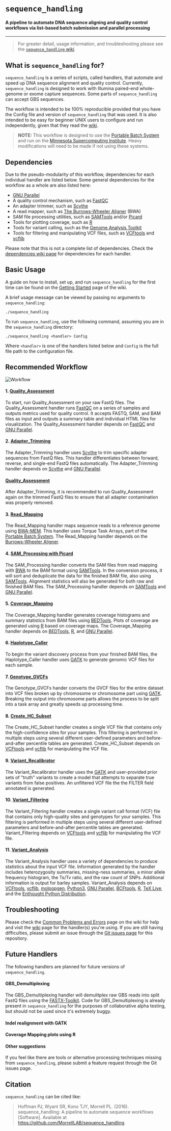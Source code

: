 # `sequence_handling`
#### A pipeline to automate DNA sequence aligning and quality control workflows via list-based batch submission and parallel processing
___

> For greater detail, usage information, and troubleshooting please see the [`sequence_handling` wiki](https://github.com/MorrellLAB/sequence_handling/wiki).

## What is `sequence_handling` for?

`sequence_handling` is a series of scripts, called handlers, that automate and speed up DNA sequence alignment and quality control. Currently, `sequence_handling` is designed to work with Illumina paired-end whole-genome or exome capture sequences. Some parts of `sequence_handling` can accept GBS sequences.

The workflow is intended to be 100% reproducible provided that you have the Config file and version of `sequence_handling` that was used. It is also intended to be easy for beginner UNIX users to configure and run independently, given that they read the [wiki](https://github.com/MorrellLAB/sequence_handling/wiki). 

> **NOTE:** This workflow is designed to use the [Portable Batch System](http://www.pbsworks.com/) and run on the [Minnesota Supercomputing Institute](https://www.msi.umn.edu). Heavy modifications will need to be made if not using these systems.

## Dependencies

Due to the pseudo-modularity of this workflow, dependencies for each individual handler are listed below. Some general dependencies for the workflow as a whole are also listed here:

 - [GNU Parallel](http://www.gnu.org/software/parallel/)
 - A quality control mechanism, such as [FastQC](http://www.bioinformatics.babraham.ac.uk/projects/fastqc/)
 - An adapter trimmer, such as [Scythe](https://github.com/vsbuffalo/scythe)
 - A read mapper, such as [The Burrows-Wheeler Aligner](http://bio-bwa.sourceforge.net/) (BWA)
 - SAM file processing utilities, such as [SAMTools](http://www.htslib.org/) and/or [Picard](http://broadinstitute.github.io/picard/)
 - Tools for plotting coverage, such as [R](http://cran.r-project.org/)
 - Tools for variant calling, such as the [Genome Analysis Toolkit](https://www.broadinstitute.org/gatk/)
 - Tools for filtering and manipulating VCF files, such as [VCFtools](https://vcftools.github.io/man_latest.html) and [vcflib](https://github.com/vcflib/vcflib)

Please note that this is not a complete list of dependencies. Check the [dependencies wiki page](https://github.com/MorrellLab/sequence_handling/wiki/Dependencies) for dependencies for each handler.

## Basic Usage

A guide on how to install, set up, and run `sequence_handling` for the first time can be found on the [Getting Started](https://github.com/MorrellLab/sequence_handling/wiki) page of the wiki.

A brief usage message can be viewed by passing no arguments to `sequence_handling`:

```shell
./sequence_handling
```

To run `sequence_handling`, use the following command, assuming you are in the `sequence_handling` directory:

```shell
./sequence_handling <handler> Config
```

Where `<handler>` is one of the handlers listed below and `Config` is the full file path to the configuration file. 

## Recommended Workflow

![Workflow](https://raw.githubusercontent.com/MorrellLAB/sequence_handling/master/.Sequence_Handling_Workflow.png)

#### 1. [Quality\_Assessment](https://github.com/MorrellLab/sequence_handling/wiki/Quality_Assessment)

To start, run Quality_Assessment on your raw FastQ files. The Quality_Assessment handler runs [FastQC](http://www.bioinformatics.babraham.ac.uk/projects/fastqc/) on a series of samples and outputs metrics used for quality control. It accepts FASTQ, SAM, and BAM files as input and outputs a summary table and individual HTML files for visualization. The Quality_Assessment handler depends on [FastQC](http://www.bioinformatics.babraham.ac.uk/projects/fastqc/) and [GNU Parallel](http://www.gnu.org/software/parallel/).

#### 2. [Adapter\_Trimming](https://github.com/MorrellLab/sequence_handling/wiki/Adapter_Trimming)

The Adapter_Trimming handler uses [Scythe](https://github.com/vsbuffalo/scythe) to trim specific adapter sequences from FastQ files. This handler differentiates between forward, reverse, and single-end FastQ files automatically. The Adapter_Trimming handler depends on [Scythe](https://github.com/vsbuffalo/scythe) and [GNU Parallel](http://www.gnu.org/software/parallel/).

#### [Quality\_Assessment](https://github.com/MorrellLab/sequence_handling/wiki/Quality_Assessment)

After Adapter_Trimming, it is recommended to run Quality_Assessment again on the trimmed FastQ files to ensure that all adapter contamination was properly removed. 

#### 3. [Read\_Mapping](https://github.com/MorrellLab/sequence_handling/wiki/Read_Mapping)

The Read_Mapping handler maps sequence reads to a reference genome using [BWA-MEM](http://bio-bwa.sourceforge.net/). This handler uses Torque Task Arrays, part of the [Portable Batch System](http://www.pbsworks.com/). The Read_Mapping handler depends on the [Burrows-Wheeler Aligner](http://bio-bwa.sourceforge.net/).

#### 4. [SAM\_Processing with Picard](https://github.com/MorrellLAB/sequence_handling/wiki/SAM_Processing)

The SAM_Processing handler converts the SAM files from read mapping with [BWA](http://bio-bwa.sourceforge.net/) to the BAM format using [SAMTools](http://www.htslib.org/). In the conversion process, it will sort and deduplicate the data for the finished BAM file, also using [SAMTools](http://www.htslib.org/). Alignment statistics will also be generated for both raw and finished BAM files. The SAM_Processing handler depends on [SAMTools](http://www.htslib.org/) and [GNU Parallel](http://www.gnu.org/software/parallel/).

#### 5. [Coverage_Mapping](https://github.com/MorrellLab/sequence_handling/wiki/Coverage_Mapping)

The Coverage_Mapping handler generates coverage histograms and summary statistics from BAM files using [BEDTools](http://bedtools.readthedocs.org/en/latest/). Plots of coverage are generated using [R](http://cran.r-project.org/) based on coverage maps. The Coverage_Mapping handler depends on [BEDTools](http://bedtools.readthedocs.org/en/latest/), [R](http://cran.r-project.org/), and [GNU Parallel](http://www.gnu.org/software/parallel/).

#### 6. [Haplotype_Caller](https://github.com/MorrellLab/sequence_handling/wiki/Haplotype_Caller)

To begin the variant discovery process from your finished BAM files, the Haplotype_Caller handler uses [GATK](https://software.broadinstitute.org/gatk/) to generate genomic VCF files for each sample.

#### 7. [Genotype_GVCFs](https://github.com/MorrellLab/sequence_handling/wiki/Genotype_GVCFs)

The Genotype_GVCFs hander converts the GVCF files for the entire dataset into VCF files broken up by chromosome or chromosome part using [GATK](https://software.broadinstitute.org/gatk/). Breaking the output into chromosome parts allows the process to be split into a task array and greatly speeds up processing time.

#### 8. [Create_HC_Subset](https://github.com/MorrellLab/sequence_handling/wiki/Create_HC_Subset)

The Create_HC_Subset handler creates a single VCF file that contains only the high-confidence sites for your samples. This filtering is performed in multiple steps using several different user-defined parameters and before-and-after percentile tables are generated. Create_HC_Subset depends on [VCFtools](https://vcftools.github.io/man_latest.html) and [vcflib](https://github.com/vcflib/vcflib) for manipulating the VCF file. 

#### 9. [Variant_Recalibrator](https://github.com/MorrellLAB/sequence_handling/wiki/Variant_Recalibrator)

The Variant_Recalibrator handler uses the [GATK](https://software.broadinstitute.org/gatk/) and user-provided prior sets of "truth" variants to create a model that attempts to separate true variants from false positives. An unfiltered VCF file the the FILTER field annotated is generated.

#### 10. [Variant_Filtering](https://github.com/MorrellLab/sequence_handling/wiki/Variant_Filtering)

The Variant_Filtering handler creates a single variant call format (VCF) file that contains only high-quality sites and genotypes for your samples. This filtering is performed in multiple steps using several different user-defined parameters and before-and-after percentile tables are generated. Variant_Filtering depends on [VCFtools](https://vcftools.github.io/man_latest.html) and [vcflib](https://github.com/vcflib/vcflib) for manipulating the VCF file. 

#### 11. [Variant_Analysis](https://github.com/MorrellLab/sequence_handling/wiki/Variant_Analysis)

The Variant_Analysis handler uses a variety of dependencies to produce statistics about the input VCF file. Information generated by the handler includes heterozygosity summaries, missing-ness summaries, a minor allele frequency histogram, the Ts/Tv ratio, and the raw count of SNPs. Additional information is output for barley samples. Variant_Analysis depends on [VCFtools](https://vcftools.github.io/man_latest.html), [vcflib](https://github.com/vcflib/vcflib), [molpopgen](https://github.com/molpopgen/analysis), [Python3](https://www.python.org/), [GNU Parallel](http://www.gnu.org/software/parallel/), [BCFtools](https://samtools.github.io/bcftools/bcftools.html), [R](https://www.r-project.org/), [TeX Live](https://www.tug.org/texlive/), and the [Enthought Python Distribution](https://www.enthought.com/product/enthought-python-distribution/). 

## Troubleshooting

Please check the [Common Problems and Errors](https://github.com/MorrellLAB/sequence_handling/wiki/FAQ) page on the wiki for help and visit the [wiki](https://github.com/MorrellLAB/sequence_handling/wiki) page for the handler(s) you're using. If you are still having difficulties, please submit an issue through the [Git issues page](https://github.com/MorrellLab/sequence_handling/issues) for this repository.

## Future Handlers

The following handlers are planned for future versions of `sequence_handling`.

#### GBS_Demultiplexing

The GBS_Demultiplexing handler will demulitplex raw GBS reads into split FastQ files using the [FASTX-Toolkit](http://hannonlab.cshl.edu/fastx_toolkit/). Code for GBS_Demultiplexing is already present in `sequence_handling` for the purposes of collaborative alpha testing, but should not be used since it's extremely buggy.

#### Indel realignment with GATK

#### Coverage Mapping plots using R

#### Other suggestions

If you feel like there are tools or alternative processing techniques missing from `sequence_handling`, please submit a feature request through the Git issues page.

## Citation

`sequence_handling` can be cited like:

> Hoffman PJ, Wyant SR, Kono TJY, Morrell PL. (2016). sequence_handling: A pipeline to automate sequence workflows [Software]. Available at https://github.com/MorrellLAB/sequence_handling.
